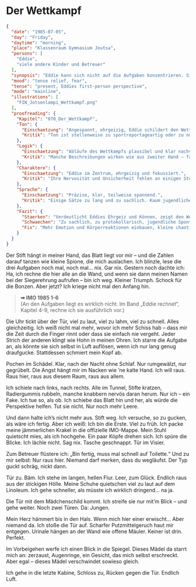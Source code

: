 # Der Wettkampf

```json
{
  "date": "1985-07-05",
  "day": "Friday",
  "daytime": "morning",
  "place": "Klassenraum Gymnasium Joutsa",
  "persons": [
    "Eddie",
    "viele andere Kinder und Betreuer"
  ],
  "synopsis": "Eddie kann sich nicht auf die Aufgaben konzentrieren. Sie ist die erste, den den Raum Richtung Toilette verläßt",
  "mood": "tense relief, fear",
  "tense": "present, Eddies first-person perspective",
  "mode": "mainline",
  "illustrations": [
    "FIN_Jotsenlampi_Wettkampf.png"
  ],
  "proofreading": {
    "Kapitel": "070_Der_Wettkampf",
    "Ton": {
      "Einschaetzung": "Angespannt, ehrgeizig, Eddie schildert den Wettbewerb mit Ernst und Konzentration.",
      "Kritik": "Ton ist stellenweise zu sportreportageartig oder zu nüchtern. Eddies jugendliche Stimme geht in der Strenge teilweise verloren."
    },
    "Logik": {
      "Einschaetzung": "Abläufe des Wettkampfs plausibel und klar nachvollziehbar.",
      "Kritik": "Manche Beschreibungen wirken wie aus zweiter Hand – fast protokollarisch. Mehr subjektive Eindrücke (Hitze, Müdigkeit, Frust) wären realistischer."
    },
    "Charaktere": {
      "Einschaetzung": "Eddie im Zentrum, ehrgeizig und fokussiert.",
      "Kritik": "Ihre Nervosität und Unsicherheit fehlen an einigen Stellen. Nebenfiguren (Mitstreiter, Aufsicht) bleiben blass und funktional."
    },
    "Sprache": {
      "Einschaetzung": "Präzise, klar, teilweise spannend.",
      "Kritik": "Einige Sätze zu lang und zu sachlich. Kaum jugendliche Einwürfe oder Humor, Sprache dadurch zu glatt."
    },
    "Fazit": {
      "Staerken": "Verdeutlicht Eddies Ehrgeiz und Können, zeigt den Wettkampf als dramatischen Moment.",
      "Schwaechen": "Zu sachlich, zu protokollarisch, jugendliche Spontaneität fehlt.",
      "Fix": "Mehr Emotion und Körperreaktionen einbauen, kleine chaotische Gedanken zulassen, Nebenfiguren lebendiger zeichnen."
    }
  }
}
```

Der Stift hängt in meiner Hand, das Blatt liegt vor mir – und die Zahlen darauf
tanzen wie kleine Spione, die mich auslachen. Ich blinzle, lese die drei
Aufgaben noch mal, noch mal… nix. Gar nix. Gestern noch dachte ich: Ha, ich
rechne die hier alle an die Wand, und wenn sie dann meinen Namen bei der
Siegerehrung aufrufen – bin ich weg. Kleiner Triumph. Schock für die Bonzen.
Aber jetzt? Ich kriege nicht mal den Anfang hin.

> **➡ IMO 1985 1-6**\
> (An den Aufgaben liegt es wirklich nicht. Im Band „Eddie rechnet“, Kapitel 4-9, rechne ich sie ausführlich vor.)

Die Uhr tickt über der Tür, viel zu laut, viel zu lahm, viel zu schnell. Alles
gleichzeitig. Ich weiß nicht mal mehr, wovor ich mehr Schiss hab – dass mir die
Zeit durch die Finger rinnt oder dass sie einfach nie vergeht. Jeder Strich der
anderen klingt wie Hohn in meinen Ohren. Ich starre die Aufgabe an, als könnte
sie sich selbst in Luft auflösen, wenn ich nur lang genug draufgucke.
Stattdessen schmiert mein Kopf ab.

Pochen im Schädel. Klar, nach der Nacht ohne Schlaf. Nur rumgewälzt, nur
gegrübelt. Die Angst hängt mir im Nacken wie ’ne kalte Hand. Ich will raus. Raus
hier, raus aus diesem Raum, raus aus allem.

Ich schiele nach links, nach rechts. Alle im Tunnel, Stifte kratzen,
Radiergummis rubbeln, manche knabbern nervös daran herum. Nur ich – ein Fake.
Ich tue so, als ob. Ich schiebe das Blatt hin und her, als würde die Perspektive
helfen. Tut sie nicht. Nur noch mehr Leere.

Und dann halte ich’s nicht mehr aus. Stift weg. Ich versuche, so zu gucken, als
wäre ich fertig. Aber ich weiß: Ich bin die Erste. Viel zu früh. Ich packe meine
jämmerlichen Krakel in die offizielle IMO-Mappe. Mein Stuhl quietscht mies, als
ich hochgehe. Ein paar Köpfe drehen sich. Ich spüre die Blicke. Ich lächle
nicht. Sag nix. Tasche geschnappt. Tür im Visier.

Zum Betreuer flüstere ich: „Bin fertig, muss mal schnell auf Toilette.“ Und zu
mir selbst: Nur raus hier. Niemand darf merken, dass du wegläufst. Der Typ guckt
schräg, nickt dann.

Tür zu. Bäm. Ich stehe im langen, hellen Flur. Leer, zum Glück. Endlich raus aus
der stickigen Hölle. Meine Schuhe quietschen viel zu laut auf dem Linoleum. Ich
gehe schneller, als müsste ich wirklich dringend… na ja.

Die Tür mit dem Mädchenschild kommt. Ich streife sie nur mit’m Blick – und gehe
weiter. Noch zwei Türen. Da: Jungen.

Mein Herz hämmert bis in den Hals. Wenn mich hier einer erwischt… Aber niemand
da. Ich stoße die Tür auf. Scharfer Putzmittelgeruch haut mir entgegen. Urinale
hängen an der Wand wie offene Mäuler. Keiner ist drin. Perfekt.

Im Vorbeigehen werfe ich einen Blick in die Spiegel. Dieses Mädel da starrt mich
an: zerzaust, Augenringe, ein Gesicht, das mich selbst erschreckt. Aber egal –
dieses Mädel verschwindet sowieso gleich.

Ich gehe in die letzte Kabine, Schloss zu, Rücken gegen die Tür. Endlich Luft.
